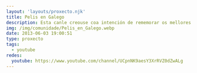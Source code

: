 ```yaml
---
layout: 'layouts/proxecto.njk'
title: Pelis en Galego
description: Esta canle creouse coa intención de rememorar os mellores momentos das películas e series dobradas ao galego. Porque opinamos que as películas en galego teñen un aquel que non teñen no orixinal, xa que a riqueza da nosa língua e os seus xiros idiomáticos permiten unhas expresións moi orixinais e auténticas, moi nosas. E ver aos actores americanos, asiáticos ou de calquera outra nacionalidade, falar en galego con esas expresións, é sublime. Os audiovisuais adquiren unha nova dimensión, e é por iso que opinamos que merece a pena compartilos e espallalos polo mundo. Saúdos!
img: /img/comunidade/Pelis_en_Galego.webp
date: 2013-06-03 19:00:51
type: proxecto
tags:
  - youtube
redes:
  youtube: https://www.youtube.com/channel/UCpnNK9aesY3XrRVZ0dZwALg
---
```

